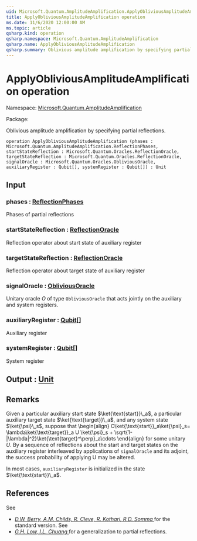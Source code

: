 ```yaml
---
uid: Microsoft.Quantum.AmplitudeAmplification.ApplyObliviousAmplitudeAmplification
title: ApplyObliviousAmplitudeAmplification operation
ms.date: 11/6/2020 12:00:00 AM
ms.topic: article
qsharp.kind: operation
qsharp.namespace: Microsoft.Quantum.AmplitudeAmplification
qsharp.name: ApplyObliviousAmplitudeAmplification
qsharp.summary: Oblivious amplitude amplification by specifying partial reflections.
---
```


# ApplyObliviousAmplitudeAmplification operation

Namespace: [Microsoft.Quantum.AmplitudeAmplification](xref:Microsoft.Quantum.AmplitudeAmplification)

Package: [](https://nuget.org/packages/)


Oblivious amplitude amplification by specifying partial reflections.

```qsharp
operation ApplyObliviousAmplitudeAmplification (phases : Microsoft.Quantum.AmplitudeAmplification.ReflectionPhases, startStateReflection : Microsoft.Quantum.Oracles.ReflectionOracle, targetStateReflection : Microsoft.Quantum.Oracles.ReflectionOracle, signalOracle : Microsoft.Quantum.Oracles.ObliviousOracle, auxiliaryRegister : Qubit[], systemRegister : Qubit[]) : Unit
```


## Input

### phases : [ReflectionPhases](xref:Microsoft.Quantum.AmplitudeAmplification.ReflectionPhases)

Phases of partial reflections


### startStateReflection : [ReflectionOracle](xref:Microsoft.Quantum.Oracles.ReflectionOracle)

Reflection operator about start state of auxiliary register


### targetStateReflection : [ReflectionOracle](xref:Microsoft.Quantum.Oracles.ReflectionOracle)

Reflection operator about target state of auxiliary register


### signalOracle : [ObliviousOracle](xref:Microsoft.Quantum.Oracles.ObliviousOracle)

Unitary oracle $O$ of type `ObliviousOracle` that acts jointly on theauxiliary and system registers.


### auxiliaryRegister : [Qubit](xref:microsoft.quantum.lang-ref.qubit)[]

Auxiliary register


### systemRegister : [Qubit](xref:microsoft.quantum.lang-ref.qubit)[]

System register



## Output : [Unit](xref:microsoft.quantum.lang-ref.unit)



## Remarks

Given a particular auxiliary start state $\ket{\text{start}}\_a$, aparticular auxiliary target state $\ket{\text{target}}\_a$, and anysystem state $\ket{\psi}\_s$, suppose that\begin{align}O\ket{\text{start}}\_a\ket{\psi}\_s= \lambda\ket{\text{target}}\_a U \ket{\psi}\_s + \sqrt{1-|\lambda|^2}\ket{\text{target}^\perp}\_a\cdots\end{align}for some unitary $U$.By a sequence of reflections about the start and target states on theauxiliary register interleaved by applications of `signalOracle` and itsadjoint, the success probability of applying U may be altered.In most cases, `auxiliaryRegister` is initialized in the state $\ket{\text{start}}\_a$.

## References

See- [ *D.W. Berry, A.M. Childs, R. Cleve, R. Kothari, R.D. Somma* ](https://arxiv.org/abs/1312.1414)  for the standard version.  See- [ *G.H. Low, I.L. Chuang* ](https://arxiv.org/abs/1610.06546)  for a generalization to partial reflections.